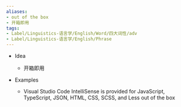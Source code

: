 ```yaml
---
aliases:
- out of the box
- 开箱即用
tags:
- Label/Linguistics-语言学/English/Word/四大词性/adv
- Label/Linguistics-语言学/English/Phrase
---
```


- Idea
    - 开箱即用

- Examples
    - Visual Studio Code IntelliSense is provided for JavaScript, TypeScript, JSON, HTML, CSS, SCSS, and Less out of the box
